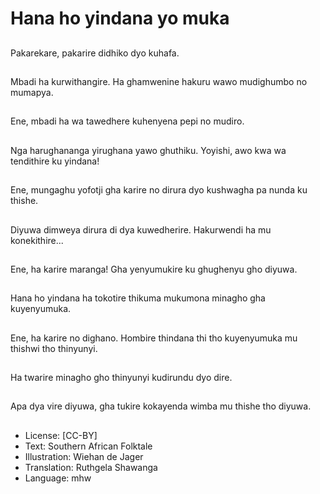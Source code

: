 # Hana ho yindana yo muka

##
Pakarekare, pakarire didhiko dyo kuhafa.

##
Mbadi ha kurwithangire. Ha ghamwenine hakuru wawo mudighumbo no mumapya.

##
Ene, mbadi ha wa tawedhere kuhenyena pepi no mudiro.

##
Nga harughananga yirughana yawo ghuthiku. Yoyishi, awo kwa wa tendithire ku yindana!

##
Ene, mungaghu yofotji gha karire no dirura dyo kushwagha pa nunda ku thishe.

##
Diyuwa dimweya dirura di dya kuwedherire. Hakurwendi ha mu konekithire...

##
Ene, ha karire maranga! Gha yenyumukire ku ghughenyu gho diyuwa.

##
Hana ho yindana ha tokotire thikuma mukumona minagho gha kuyenyumuka.

##
Ene, ha karire no dighano. Hombire thindana thi tho kuyenyumuka mu thishwi tho thinyunyi.

##
Ha twarire minagho gho thinyunyi kudirundu dyo dire.

##
Apa dya vire diyuwa, gha tukire kokayenda wimba mu thishe tho diyuwa.

##
* License: [CC-BY]
* Text: Southern African Folktale
* Illustration: Wiehan de Jager
* Translation: Ruthgela Shawanga
* Language: mhw

